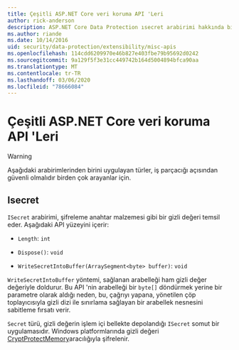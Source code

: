 ```yaml
---
title: Çeşitli ASP.NET Core veri koruma API 'Leri
author: rick-anderson
description: ASP.NET Core Data Protection ısecret arabirimi hakkında bilgi edinin.
ms.author: riande
ms.date: 10/14/2016
uid: security/data-protection/extensibility/misc-apis
ms.openlocfilehash: 114cdd6209970e46b827e403fbe79b95692d0242
ms.sourcegitcommit: 9a129f5f3e31cc449742b164d5004894bfca90aa
ms.translationtype: MT
ms.contentlocale: tr-TR
ms.lasthandoff: 03/06/2020
ms.locfileid: "78666084"
---
```

# <a name="miscellaneous-aspnet-core-data-protection-apis"></a>Çeşitli ASP.NET Core veri koruma API 'Leri

<a name="data-protection-extensibility-mics-apis"></a>

>[!WARNING]
> Aşağıdaki arabirimlerinden birini uygulayan türler, iş parçacığı açısından güvenli olmalıdır birden çok arayanlar için.

## <a name="isecret"></a>Isecret

`ISecret` arabirimi, şifreleme anahtar malzemesi gibi bir gizli değeri temsil eder. Aşağıdaki API yüzeyini içerir:

* `Length`: `int`

* `Dispose()`: `void`

* `WriteSecretIntoBuffer(ArraySegment<byte> buffer)`: `void`

`WriteSecretIntoBuffer` yöntemi, sağlanan arabelleği ham gizli değer değeriyle doldurur. Bu API 'nin arabelleği bir `byte[]` döndürmek yerine bir parametre olarak aldığı neden, bu, çağrıyı yapana, yönetilen çöp toplayıcısıyla gizli dizi ile sınırlama sağlayan bir arabellek nesnesini sabitleme fırsatı verir.

`Secret` türü, gizli değerin işlem içi bellekte depolandığı `ISecret` somut bir uygulamasıdır. Windows platformlarında gizli değeri [CryptProtectMemory](https://msdn.microsoft.com/library/windows/desktop/aa380262(v=vs.85).aspx)aracılığıyla şifrelenir.
